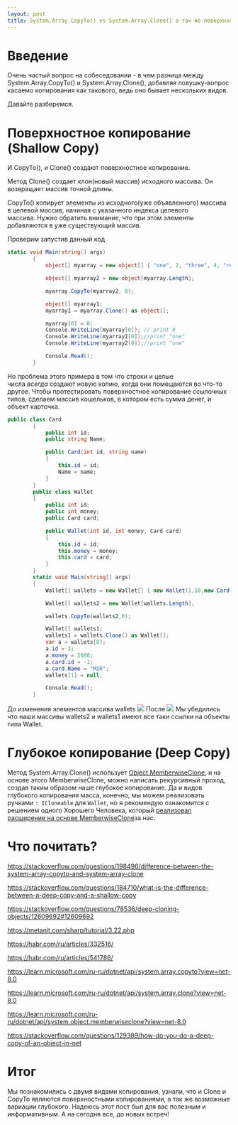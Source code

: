 ```yaml
---
layout: post
title: System.Array.CopyTo() vs System.Array.Clone() а так же поверхностное копирование и глубокое.
---
```

# Введение
Очень частый вопрос на собеседовании - в чем разница между System.Array.CopyTo() и System.Array.Clone(), добавляя ловушку-вопрос касаемо копирования как такового, ведь оно бывает нескольких видов. 

Давайте разберемся.
# Поверхностное копирование (Shallow Copy) 
И CopyTo(), и Clone() создают поверхностное копирование.

Метод Clone() создает клон(новый массив) исходного массива. Он возвращает массив точной длины.

CopyTo() копирует элементы из исходного(уже объявленного) массива в целевой массив, начиная с указанного индекса целевого массива. Нужно обратить внимание, что при этом элементы добавляются в уже существующий массив.

Проверим запустив данный код
```cs
static void Main(string[] args)
        {
            object[] myarray = new object[] { "one", 2, "three", 4, "really big number", 2324573984927361 };

            object[] myarray2 = new object[myarray.Length];

            myarray.CopyTo(myarray2, 0);

            object[] myarray1;
            myarray1 = myarray.Clone() as object[];

            myarray[0] = 0;
            Console.WriteLine(myarray[0]); // print 0
            Console.WriteLine(myarray1[0]);//print "one"
            Console.WriteLine(myarray2[0]);//print "one"

            Console.Read();
        }
```

Но проблема этого примера в том что строки и целые числа _всегда_ создают новую копию, когда они помещаются во что-то другое. Чтобы протестировать поверхностное копирование ссылочных типов, сделаем массив кошельков, в котором есть сумма денег, и объект карточка.
```cs
public class Card
        {
            public int id;
            public string Name;

            public Card(int id, string name)
            {
                this.id = id;
                Name = name;
            }
        }
        public class Wallet
        {
            public int id;
            public int money;
            public Card card;

            public Wallet(int id, int money, Card card)
            {
                this.id = id;
                this.money = money;
                this.card = card;
            }
        }
        static void Main(string[] args)
        {
            Wallet[] wallets = new Wallet[] { new Wallet(1,10,new Card(1,"Visa")), new Wallet(2, 20, new Card(2, "MasterCard")) };

            Wallet[] wallets2 = new Wallet[wallets.Length];

            wallets.CopyTo(wallets2,0);

            Wallet[] wallets1;
            wallets1 = wallets.Clone() as Wallet[];
            var a = wallets[0];
            a.id = 3;
            a.money = 3000;
            a.card.id = -1;
            a.card.Name = "MIR";
            wallets[1] = null;

            Console.Read();
        }
```
До изменения элементов массива wallets
![](/assets/Pasted%20image%2020240219012220.png)
После
![](/assets/Pasted%20image%2020240219012301.png)
Мы убедились что наши массивы wallets2 и wallets1 имеют все таки ссылки на объекты типа Wallet.
# Глубокое копирование (Deep Copy)
Метод System.Array.Clone() использует [Object.MemberwiseClone](https://learn.microsoft.com/en-us/dotnet/api/system.object.memberwiseclone?view=net-8.0&redirectedfrom=MSDN#System_Object_MemberwiseClone), и на основе этого MemberwiseClone, можно написать рекурсивный проход, создав таким образом наше глубокое копирование.
Да и видов глубокого копирования масса, конечно, мы можем реализовать ручками `: ICloneable` для `Wallet`, но я рекомендую ознакомится с решением одного Хорошего Человека, который [реализовал расширение на основе MemberwiseClone](https://github.com/Burtsev-Alexey/net-object-deep-copy)за нас.
# Что почитать?
https://stackoverflow.com/questions/198496/difference-between-the-system-array-copyto-and-system-array-clone

https://stackoverflow.com/questions/184710/what-is-the-difference-between-a-deep-copy-and-a-shallow-copy

https://stackoverflow.com/questions/78536/deep-cloning-objects/12609692#12609692

https://metanit.com/sharp/tutorial/3.22.php

https://habr.com/ru/articles/332516/

https://habr.com/ru/articles/541786/

https://learn.microsoft.com/ru-ru/dotnet/api/system.array.copyto?view=net-8.0

https://learn.microsoft.com/ru-ru/dotnet/api/system.array.clone?view=net-8.0

https://learn.microsoft.com/ru-ru/dotnet/api/system.object.memberwiseclone?view=net-8.0

https://stackoverflow.com/questions/129389/how-do-you-do-a-deep-copy-of-an-object-in-net

# Итог
Мы познакомились с двумя видами копирования, узнали, что и Clone и CopyTo являются поверхностными копированиями, а так же возможные вариации глубокого.
Надеюсь этот пост был для вас полезным и информативным.
А на сегодня все, до новых встреч!